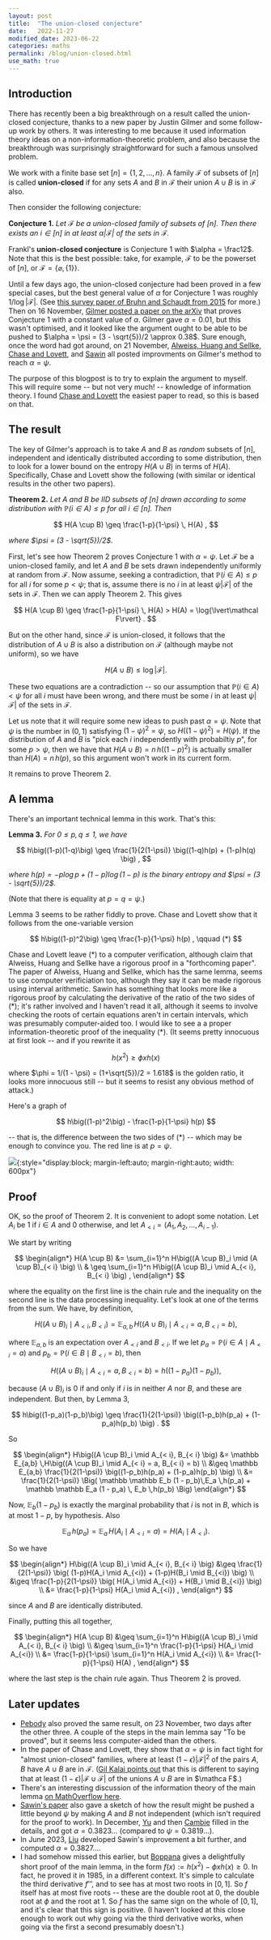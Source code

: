 ```yaml
---
layout: post
title:  "The union-closed conjecture"
date:   2022-11-27
modified_date: 2023-06-22
categories: maths
permalink: /blog/union-closed.html
use_math: true
---
```


## Introduction

There has recently been a big breakthrough on a result called the union-closed conjecture, thanks to a new paper by Justin Gilmer and some follow-up work by others. It was interesting to me because it used information theory ideas on a non-information-theoretic problem, and also because the breakthrough was surprisingly straightforward for such a famous unsolved problem.

We work with a finite base set $[n] = \lbrace 1,2,\dots, n\rbrace$. A family $\mathcal F$ of subsets of $[n]$ is called **union-closed** if for any sets $A$ and $B$ in $\mathcal F$ their union $A \cup B$ is in $\mathcal F$ also.

Then consider the following conjecture:

**Conjecture 1.** *Let $\mathcal F$ be a union-closed family of subsets of $[n]$. Then there exists an $i \in [n]$ in at least $\alpha \lvert\mathcal F\rvert$ of the sets in $\mathcal F$.*

Frankl's **union-closed conjecture** is Conjecture 1 with $\alpha = \frac12$. Note that this is the best possible: take, for example, $\mathcal F$ to be the powerset of $[n]$, or $\mathcal F = \lbrace\varnothing, \lbrace 1 \rbrace \rbrace$.

Until a few days ago, the union-closed conjecture had been proved in a few special cases, but the best general value of $\alpha$ for Conjecture 1 was roughly $1/\log{\lvert\mathcal F\rvert}$. (See [this survey paper of Bruhn and Schaudt from 2015](https://doi.org/10.1007/s00373-014-1515-0) for more.) Then on 16 November, [Gilmer posted a paper on the arXiv](https://arxiv.org/abs/2211.09055) that proves Conjecture 1 with a constant value of $\alpha$. Gilmer gave $\alpha = 0.01$, but this wasn't optimised, and it looked like the argument ought to be able to be pushed to $\alpha = \psi = (3 - \sqrt{5})/2 \approx 0.38$. Sure enough, once the word had got around, on 21 November, [Alweiss, Huang and Sellke](https://arxiv.org/abs/2211.11731), [Chase and Lovett](https://arxiv.org/abs/2211.11689), and [Sawin](https://arxiv.org/abs/2211.11504) all posted improvments on Gilmer's method to reach $\alpha = \psi$.

The purpose of this blogpost is to try to explain the argument to myself. This will require some -- but not very much! -- knowledge of information theory. I found [Chase and Lovett](https://arxiv.org/abs/2211.11689) the easiest paper to read, so this is based on that.

## The result

The key of Gilmer's approach is to take $A$ and $B$ as *random* subsets of $[n]$, independent and identically distributed according to some distribution, then to look for a lower bound on the entropy $H(A \cup B)$ in terms of $H(A)$. Specifically, Chase and Lovett show the following (with similar or identical results in the other two papers).

**Theorem 2.** *Let $A$ and $B$ be IID subsets of $[n]$ drawn according to some distribution with $\mathbb P(i \in A) \leq p$ for all $i \in [n]$. Then*

$$ H(A \cup B) \geq \frac{1-p}{1-\psi} \, H(A) , $$

*where $\psi = (3 - \sqrt{5})/2$.*

First, let's see how Theorem 2 proves Conjecture 1 with $\alpha = \psi$. Let $\mathcal F$ be a union-closed family, and let $A$ and $B$ be sets drawn independently uniformly at random from $\mathcal F$. Now assume, seeking a contradiction, that $\mathbb P(i \in A) \leq p$ for all $i$ for some $p < \psi$; that is, assume there is no $i$ in at least $\psi \lvert\mathcal F\rvert$ of the sets in $\mathcal F$. Then we can apply Theorem 2. This gives

$$ H(A \cup B) \geq \frac{1-p}{1-\psi} \, H(A) > H(A) = \log{\lvert\mathcal F\rvert} . $$

But on the other hand, since $\mathcal F$ is union-closed, it follows that the distribution of $A \cup B$ is also a distribution on $\mathcal F$ (although maybe not uniform), so we have

$$ H(A \cup B) \leq \log{\lvert\mathcal F\rvert} . $$

These two equations are a contradiction -- so our assumption that $\mathbb P(i \in A) < \psi$ for all $i$ must have been wrong, and there must be some $i$ in at least $\psi\lvert\mathcal F\rvert$ of the sets in $\mathcal F$.

Let us note that it will require some new ideas to push past $\alpha = \psi$. Note that $\psi$ is the number in $(0,1)$ satisfying $(1-\psi)^2 = \psi$, so $H((1-\psi)^2) = H(\psi)$. If the distribution of $A$ and $B$ is "pick each $i$ independently with probabiltiy $p$", for some $p > \psi$, then we have that $H(A \cup B) = n\,h\big((1-p)^2\big)$ is actually smaller than $H(A) = n\,h(p)$, so this argument won't work in its current form.

It remains to prove Theorem 2.

## A lemma

There's an important technical lemma in this work. That's this:

**Lemma 3.** *For $0\leq p,q \leq 1$, we have*

$$ h\big((1-p)(1-q)\big) \geq \frac{1}{2(1-\psi)} \big((1-q)h(p) + (1-p)h(q) \big) , $$

*where $h(p) = -p\log p + (1-p)\log(1-p)$ is the binary entropy and $\psi = (3 - \sqrt{5})/2$.*

(Note that there is equality at $p = q = \psi$.)

Lemma 3 seems to be rather fiddly to prove. Chase and Lovett show that it follows from the one-variable version

$$ h\big((1-p)^2\big) \geq \frac{1-p}{1-\psi} h(p) , \qquad (*) $$

Chase and Lovett leave $(\ast)$ to a computer verification, although claim that Alweiss, Huang and Sellke have a rigorous proof in a "forthcoming paper". The paper of Alweiss, Huang and Sellke, which has the same lemma, seems to use computer verificiation too, although they say it can be made rigorous using interval arithmetic. Sawin has something that looks more like a rigorous proof by calculating the derivative of the ratio of the two sides of $(\ast)$; it's rather involved and I haven't read it all, although it seems to involve checking the roots of certain equations aren't in certain intervals, which was presumably computer-aided too. I would like to see a a proper information-theoretic proof of the inequality $(\ast)$. (It seems pretty innocuous at first look -- and if you rewrite it as 

$$ h(x^2) \geq\phi x h(x) $$

where $\phi = 1/(1 - \psi) = (1+\sqrt{5})/2 = 1.618$ is the golden ratio, it looks more innocuous still -- but it seems to resist any obvious method of attack.)

Here's a graph of

$$ h\big((1-p)^2\big) - \frac{1-p}{1-\psi} h(p) $$

-- that is, the difference between the two sides of $(\ast)$ -- which may be enough to convince you. The red line is at $p = \psi$.

![](../assets/img/entropy.png){:style="display:block; margin-left:auto; margin-right:auto; width: 600px"}

## Proof

OK, so the proof of Theorem 2. 
It is convenient to adopt some notation. Let $A_i$ be 1 if $i \in A$ and 0 otherwise, and let $A_{< i} = (A_1, A_2, \dots, A_{i-1})$.

We start by writing

$$ \begin{align*} H(A \cup B) &= \sum_{i=1}^n H\big((A \cup B)_i \mid (A \cup B)_{< i} \big) \\
& \geq \sum_{i=1}^n H\big((A \cup B)_i \mid A_{< i}, B_{< i} \big) , \end{align*} $$

where the equality on the first line is the chain rule and the inequality on the second line is the data processing inequality. Let's look at one of the terms from the sum. We have, by definition,

$$ H\big((A \cup B)_i \mid A_{< i}, B_{< i} \big) = \mathbb E_{a,b}\, H\big((A \cup B)_i \mid A_{< i} = a, B_{< i} = b\big) , $$

where $\mathbb E_{a,b}$ is an expectation over $A_{<i}$ and $B_{<i}$. If we let $p_a = \mathbb P(i \in A \mid A_{<i} = a)$ and $p_b = \mathbb P(i \in B \mid B_{<i} = b)$, then

$$ H\big((A \cup B)_i \mid A_{< i} = a, B_{< i} = b\big) = h\big((1-p_a)(1-p_b)\big) , $$

because $(A \cup B)_i$ is 0 if and only if $i$ is in neither $A$ nor $B$, and these are independent. But then, by Lemma 3,

$$ h\big((1-p_a)(1-p_b)\big) \geq \frac{1}{2(1-\psi)} \big((1-p_b)h(p_a) + (1-p_a)h(p_b) \big) . $$

So

$$ \begin{align*}
H\big((A \cup B)_i \mid A_{< i}, B_{< i} \big)
&= \mathbb E_{a,b} \,H\big((A \cup B)_i \mid A_{< i} = a, B_{< i} = b) \\
&\geq \mathbb E_{a,b} \frac{1}{2(1-\psi)} \big((1-p_b)h(p_a) + (1-p_a)h(p_b) \big) \\
&= \frac{1}{2(1-\psi)} \Big( \mathbb \mathbb E_b (1 - p_b)\,E_a \,h(p_a)  +  \mathbb  \mathbb E_a (1 - p_a) \, E_b \,h(p_b) \Big) \end{align*} $$

Now, $\mathbb E_b (1 - p_b)$ is exactly the marginal probability that $i$ is not in $B$, which is at most $1-p$, by hypothesis. Also 

$$ \mathbb E_a \,h(p_a) = \mathbb E_a \,H(A_i \mid A_{<i} = a) = H(A_i \mid A_{<i}) . $$

So we have

$$ \begin{align*}
H\big((A \cup B)_i \mid A_{< i}, B_{< i} \big)
&\geq \frac{1}{2(1-\psi)} \big( (1-p)H(A_i \mid A_{<i}) + (1-p)H(B_i \mid B_{<i}) \big) \\
&\geq \frac{1-p}{2(1-\psi)} \big( H(A_i \mid A_{<i}) + H(B_i \mid B_{<i}) \big) \\
&= \frac{1-p}{1-\psi} H(A_i \mid A_{<i}) , \end{align*} $$

since $A$ and $B$ are identically distributed.

Finally, putting this all together,

$$ \begin{align*}
H(A \cup B) &\geq \sum_{i=1}^n H\big((A \cup B)_i \mid A_{< i}, B_{< i} \big) \\
&\geq \sum_{i=1}^n \frac{1-p}{1-\psi}  H(A_i \mid A_{<i}) \\
&= \frac{1-p}{1-\psi}  \sum_{i=1}^n  H(A_i \mid A_{<i}) \\
&= \frac{1-p}{1-\psi} H(A) , \end{align*} $$

where the last step is the chain rule again. Thus Theorem 2 is proved.


## Later updates

* [Pebody](https://arxiv.org/abs/2211.13139) also proved the same result, on 23 November, two days after the other three. A couple of the steps in the main lemma say "To be proved", but it seems less computer-aided than the others.
* In the paper of Chase and Lovett, they show that $\alpha = \psi$ is in fact tight for "almost union-closed" families, where at least $(1-\epsilon)|\mathcal F|^2$ of the pairs $A, B$ have $A \cup B$ are in $\mathcal F$. ([Gil Kalai points out](https://gilkalai.wordpress.com/2022/11/30/a-nice-example-related-to-the-frankl-conjecture/) that this is different to saying that at least $(1-\epsilon)|\mathcal F \cup \mathcal F|$ of the unions $A \cup B$ are in $\mathca F$.)
* There's an interesting discussion of the information theory of the main lemma [on MathOverflow here](https://mathoverflow.net/questions/435893/a-variational-estimate-related-to-the-union-closed-set-conjecture/435977#435977).
* [Sawin's paper](https://arxiv.org/abs/2211.11504) also gave a sketch of how the result might be pushed a little beyond $\psi$ by making $A$ and $B$ not independent (which isn't required for the proof to work). In December, [Yu](https://arxiv.org/abs/2212.00658) and then [Cambie](https://arxiv.org/abs/2212.12500) filled in the details, and got $\alpha = 0.3823...$ (compared to $\psi = 0.3819...$).
* In June 2023, [Liu](https://arxiv.org/abs/2306.08824) developed Sawin's improvement a bit further, and computed $\alpha = 0.3827...$.
* I had somehow missed this earlier, but [Boppana](https://arxiv.org/abs/2301.09664) gives a delightfully short proof of the main lemma, in the form $f(x) := h(x^2) - \phi x h(x) \geq 0$. In fact, he proved it in 1985, in a different context. It's simple to calculate the third derivative $f'''$, and to see has at most two roots in $[0,1]$. So $f$ itself has at most five roots -- these are the double root at $0$, the double root at $\phi$ and the root at $1$. So $f$ has the same sign on the whole of $[0,1]$, and it's clear that this sign is positive. (I haven't looked at this close enough to work out why going via the third derivative works, when going via the first a second presumably doesn't.)

